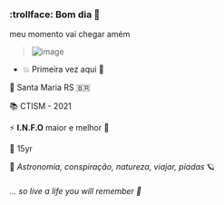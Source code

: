 ### :trollface: Bom dia 👋

meu momento vai chegar amém

> ![image](https://user-images.githubusercontent.com/85495959/121888530-80326080-ccee-11eb-95f0-e4f9bd88a373.png)

- :boom: Primeira vez aqui :snail:

:dart: Santa Maria RS :brazil:

:books: CTISM - 2021 

⚡ **I.N.F.O** maior e melhor :gem:

💬 15yr

💙 *Astronomia, conspiração, natureza, viajar, piadas* :ringed_planet:

###### *... so live a life you will remember* :rocket:

<!--
**nicolegg13/nicolegg13** is a ✨ _special_ ✨ repository because its `README.md` (this file) appears on your GitHub profile.

Here are some ideas to get you started:

- 🔭 I’m currently working on ...
- 🌱 I’m currently learning ...
- 👯 I’m looking to collaborate on ...
- 🤔 I’m looking for help with ...
- 💬 Ask me about ...
- 📫 How to reach me: ...
- 😄 Pronouns: ...
- ⚡ Fun fact: ...
-->
